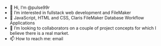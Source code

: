 - 👋 Hi, I’m @pulse99r
- 👀 I’m interested in fullstack web development and FileMaker
- 🌱 JavaScript, HTML and CSS, Claris FileMaker Database Workflow Applications
- 💞️ I’m looking to collaborators on a couple of project concepts for which I believe there is a real market.
- 📫 How to reach me: email

<!---
pulse99r/pulse99r is a ✨ special ✨ repository because its `README.md` (this file) appears on your GitHub profile.
You can click the Preview link to take a look at your changes.
--->
